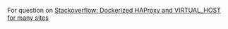 For question on [Stackoverflow: Dockerized HAProxy and VIRTUAL_HOST for many sites](http://stackoverflow.com/questions/36827071/dockerized-haproxy-and-virtual-host-for-many-sites)
